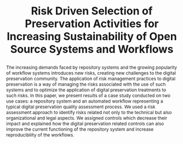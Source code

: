 ---
abstract: 'The increasing demands faced by repository systems and the growing popularity
  of workflow systems introduces new risks, creating new challenges to the digital
  preservation community. The application of risk management practices to digital
  preservation is a way of managing the risks associated with the use of such systems
  and to optimize the application of digital preservation treatments to such risks.
  In this paper, we present results of a case study conducted on two use cases: a
  repository system and an automated workflow representing a typical digital preservation
  quality assessment process. We used a risk assessment approach to identify risks
  related not only to the technical but also organizational and legal aspects. We
  assigned controls which decrease their impact and explained how the digital preservation
  related controls can also improve the current functioning of the repository system
  and increase reproducibility of the workflows.'
creators:
- Miksa, Tomasz
- Antunes, Goncalo
- Vieira, Ricardo
- Rauber, Andreas
- Strodl, Stephan
- Mayer, Rudolf
date: null
document_url: https://services.phaidra.univie.ac.at/api/object/o:378104/download
grand_parent: iPRES
institutions: []
keywords: []
landing_page_url: https://phaidra.univie.ac.at/o:378104
language: eng
layout: publication
license: CC BY-NC-SA 3.0 AT
notes_url: null
parent: iPRES 2014
presentation_url: null
publication_type: paper
size: 1021830
source_name: iPRES
title: Risk Driven Selection of Preservation Activities for Increasing Sustainability
  of Open Source Systems and Workflows
year: 2014
---
